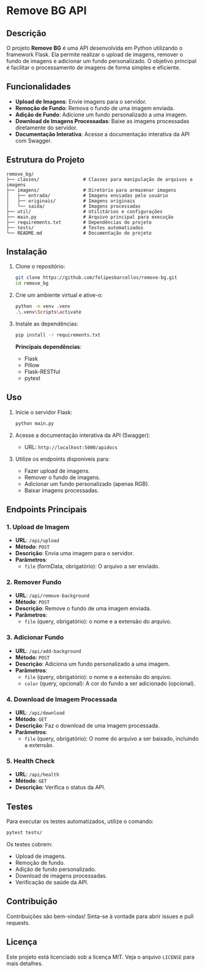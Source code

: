 # Remove BG API

## Descrição

O projeto **Remove BG** é uma API desenvolvida em Python utilizando o framework Flask. Ela permite realizar o upload de imagens, remover o fundo de imagens e adicionar um fundo personalizado. O objetivo principal é facilitar o processamento de imagens de forma simples e eficiente.

## Funcionalidades

- **Upload de Imagens**: Envie imagens para o servidor.
- **Remoção de Fundo**: Remova o fundo de uma imagem enviada.
- **Adição de Fundo**: Adicione um fundo personalizado a uma imagem.
- **Download de Imagens Processadas**: Baixe as imagens processadas diretamente do servidor.
- **Documentação Interativa**: Acesse a documentação interativa da API com Swagger.

## Estrutura do Projeto

```
remove_bg/
├── classes/                # Classes para manipulação de arquivos e imagens
├── imagens/                # Diretório para armazenar imagens
│   ├── entrada/            # Imagens enviadas pelo usuário
│   ├── originais/          # Imagens originais
│   └── saida/              # Imagens processadas
├── util/                   # Utilitários e configurações
├── main.py                 # Arquivo principal para execução
├── requirements.txt        # Dependências do projeto
├── tests/                  # Testes automatizados
└── README.md               # Documentação do projeto
```

## Instalação

1. Clone o repositório:
   ```bash
   git clone https://github.com/felipesbarcellos/remove-bg.git
   cd remove_bg
   ```

2. Crie um ambiente virtual e ative-o:
   ```bash
   python -m venv .venv
   .\.venv\Scripts\activate
   ```

3. Instale as dependências:
   ```bash
   pip install -r requirements.txt
   ```

   **Principais dependências**:
   - Flask
   - Pillow
   - Flask-RESTful
   - pytest

## Uso

1. Inicie o servidor Flask:
   ```bash
   python main.py
   ```

2. Acesse a documentação interativa da API (Swagger):
   - URL: `http://localhost:5000/apidocs`

3. Utilize os endpoints disponíveis para:
   - Fazer upload de imagens.
   - Remover o fundo de imagens.
   - Adicionar um fundo personalizado (apenas RGB).
   - Baixar imagens processadas.

## Endpoints Principais

### 1. Upload de Imagem
- **URL**: `/api/upload`
- **Método**: `POST`
- **Descrição**: Envia uma imagem para o servidor.
- **Parâmetros**:
  - `file` (formData, obrigatório): O arquivo a ser enviado.

### 2. Remover Fundo
- **URL**: `/api/remove-background`
- **Método**: `POST`
- **Descrição**: Remove o fundo de uma imagem enviada.
- **Parâmetros**:
  - `file` (query, obrigatório): o nome e a extensão do arquivo.

### 3. Adicionar Fundo
- **URL**: `/api/add-background`
- **Método**: `POST`
- **Descrição**: Adiciona um fundo personalizado a uma imagem.
- **Parâmetros**:
  - `file` (query, obrigatório): o nome e a extensão do arquivo.
  - `color` (query, opcional): A cor do fundo a ser adicionado (opcional).

### 4. Download de Imagem Processada
- **URL**: `/api/download`
- **Método**: `GET`
- **Descrição**: Faz o download de uma imagem processada.
- **Parâmetros**:
  - `file` (query, obrigatório): O nome do arquivo a ser baixado, incluindo a extensão.

### 5. Health Check
- **URL**: `/api/health`
- **Método**: `GET`
- **Descrição**: Verifica o status da API.

## Testes

Para executar os testes automatizados, utilize o comando:
```bash
pytest tests/
```

Os testes cobrem:
- Upload de imagens.
- Remoção de fundo.
- Adição de fundo personalizado.
- Download de imagens processadas.
- Verificação de saúde da API.

## Contribuição

Contribuições são bem-vindas! Sinta-se à vontade para abrir issues e pull requests.

## Licença

Este projeto está licenciado sob a licença MIT. Veja o arquivo `LICENSE` para mais detalhes.
